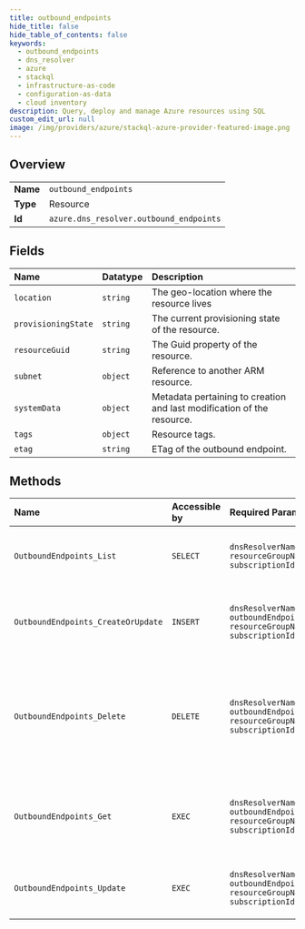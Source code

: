 ```yaml
---
title: outbound_endpoints
hide_title: false
hide_table_of_contents: false
keywords:
  - outbound_endpoints
  - dns_resolver
  - azure    
  - stackql
  - infrastructure-as-code
  - configuration-as-data
  - cloud inventory
description: Query, deploy and manage Azure resources using SQL
custom_edit_url: null
image: /img/providers/azure/stackql-azure-provider-featured-image.png
---
```

  
    

## Overview
<table><tbody>
<tr><td><b>Name</b></td><td><code>outbound_endpoints</code></td></tr>
<tr><td><b>Type</b></td><td>Resource</td></tr>
<tr><td><b>Id</b></td><td><code>azure.dns_resolver.outbound_endpoints</code></td></tr>
</tbody></table>

## Fields
| Name | Datatype | Description |
|:-----|:---------|:------------|
| `location` | `string` | The geo-location where the resource lives |
| `provisioningState` | `string` | The current provisioning state of the resource. |
| `resourceGuid` | `string` | The Guid property of the resource. |
| `subnet` | `object` | Reference to another ARM resource. |
| `systemData` | `object` | Metadata pertaining to creation and last modification of the resource. |
| `tags` | `object` | Resource tags. |
| `etag` | `string` | ETag of the outbound endpoint. |
## Methods
| Name | Accessible by | Required Params | Description |
|:-----|:--------------|:----------------|:------------|
| `OutboundEndpoints_List` | `SELECT` | `dnsResolverName, resourceGroupName, subscriptionId` | Lists outbound endpoints for a DNS resolver. |
| `OutboundEndpoints_CreateOrUpdate` | `INSERT` | `dnsResolverName, outboundEndpointName, resourceGroupName, subscriptionId` | Creates or updates an outbound endpoint for a DNS resolver. |
| `OutboundEndpoints_Delete` | `DELETE` | `dnsResolverName, outboundEndpointName, resourceGroupName, subscriptionId` | Deletes an outbound endpoint for a DNS resolver. WARNING: This operation cannot be undone. |
| `OutboundEndpoints_Get` | `EXEC` | `dnsResolverName, outboundEndpointName, resourceGroupName, subscriptionId` | Gets properties of an outbound endpoint for a DNS resolver. |
| `OutboundEndpoints_Update` | `EXEC` | `dnsResolverName, outboundEndpointName, resourceGroupName, subscriptionId` | Updates an outbound endpoint for a DNS resolver. |
